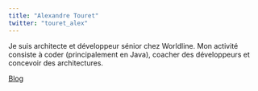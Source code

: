 ```yaml
---
title: "Alexandre Touret"
twitter: "touret_alex"
---
```


Je suis architecte et développeur sénior chez Worldline.
Mon activité consiste à coder (principalement en Java), coacher des développeurs et concevoir des architectures.

[Blog](https://blog.touret.info/)

